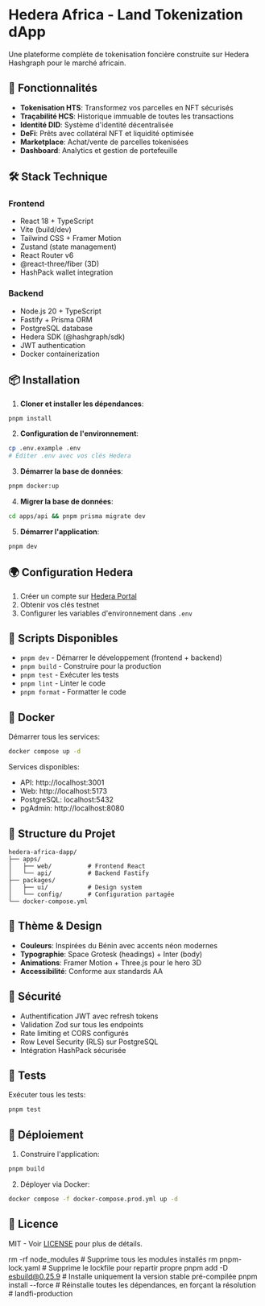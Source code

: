 # Hedera Africa - Land Tokenization dApp

Une plateforme complète de tokenisation foncière construite sur Hedera Hashgraph pour le marché africain.

## 🚀 Fonctionnalités

- **Tokenisation HTS**: Transformez vos parcelles en NFT sécurisés
- **Traçabilité HCS**: Historique immuable de toutes les transactions
- **Identité DID**: Système d'identité décentralisée
- **DeFi**: Prêts avec collatéral NFT et liquidité optimisée
- **Marketplace**: Achat/vente de parcelles tokenisées
- **Dashboard**: Analytics et gestion de portefeuille

## 🛠️ Stack Technique

### Frontend
- React 18 + TypeScript
- Vite (build/dev)
- Tailwind CSS + Framer Motion
- Zustand (state management)
- React Router v6
- @react-three/fiber (3D)
- HashPack wallet integration

### Backend
- Node.js 20 + TypeScript
- Fastify + Prisma ORM
- PostgreSQL database
- Hedera SDK (@hashgraph/sdk)
- JWT authentication
- Docker containerization

## 📦 Installation

1. **Cloner et installer les dépendances**:
```bash
pnpm install
```



2. **Configuration de l'environnement**:
```bash
cp .env.example .env
# Éditer .env avec vos clés Hedera
```

3. **Démarrer la base de données**:
```bash
pnpm docker:up
```

4. **Migrer la base de données**:
```bash
cd apps/api && pnpm prisma migrate dev
```

5. **Démarrer l'application**:
```bash
pnpm dev
```

## 🌍 Configuration Hedera

1. Créer un compte sur [Hedera Portal](https://portal.hedera.com)
2. Obtenir vos clés testnet
3. Configurer les variables d'environnement dans `.env`

## 🔧 Scripts Disponibles

- `pnpm dev` - Démarrer le développement (frontend + backend)
- `pnpm build` - Construire pour la production
- `pnpm test` - Exécuter les tests
- `pnpm lint` - Linter le code
- `pnpm format` - Formatter le code

## 🐳 Docker

Démarrer tous les services:
```bash
docker compose up -d
```

Services disponibles:
- API: http://localhost:3001
- Web: http://localhost:5173  
- PostgreSQL: localhost:5432
- pgAdmin: http://localhost:8080

## 📁 Structure du Projet

```
hedera-africa-dapp/
├── apps/
│   ├── web/          # Frontend React
│   └── api/          # Backend Fastify
├── packages/
│   ├── ui/           # Design system
│   └── config/       # Configuration partagée
└── docker-compose.yml
```

## 🎨 Thème & Design

- **Couleurs**: Inspirées du Bénin avec accents néon modernes
- **Typographie**: Space Grotesk (headings) + Inter (body)
- **Animations**: Framer Motion + Three.js pour le hero 3D
- **Accessibilité**: Conforme aux standards AA

## 🔐 Sécurité

- Authentification JWT avec refresh tokens
- Validation Zod sur tous les endpoints
- Rate limiting et CORS configurés
- Row Level Security (RLS) sur PostgreSQL
- Intégration HashPack sécurisée

## 🧪 Tests

Exécuter tous les tests:
```bash
pnpm test
```

## 🚀 Déploiement

1. Construire l'application:
```bash
pnpm build
```

2. Déployer via Docker:
```bash
docker compose -f docker-compose.prod.yml up -d
```

## 📝 Licence

MIT - Voir [LICENSE](LICENSE) pour plus de détails.














rm -rf node_modules         # Supprime tous les modules installés
rm pnpm-lock.yaml           # Supprime le lockfile pour repartir propre
pnpm add -D esbuild@0.25.9  # Installe uniquement la version stable pré-compilée
pnpm install --force        # Réinstalle toutes les dépendances, en forçant la résolution
#   l a n d f i - p r o d u c t i o n  
 